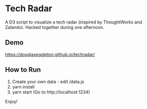 # Tech Radar
A D3 script to visualize a tech radar (inspired by ThoughtWorks and Zalando). Hacked together during one afternoon.

## Demo
https://douglaseggleton.github.io/techradar/

## How to Run

1. Create your own data - edit /data.js
2. yarn install
3. yarn start (Go to http://localhost:1234)

Enjoy!